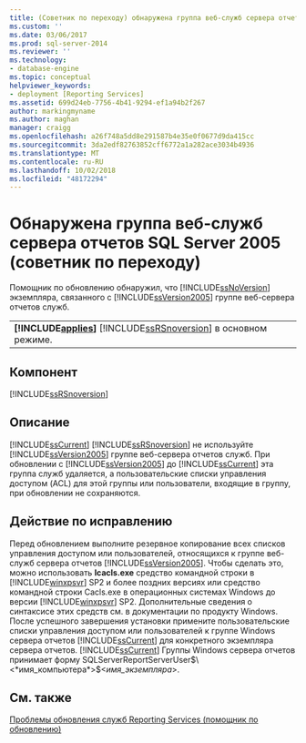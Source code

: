 ```yaml
---
title: (Советник по переходу) обнаружена группа веб-служб сервера отчетов SQL Server 2005 | Документация Майкрософт
ms.custom: ''
ms.date: 03/06/2017
ms.prod: sql-server-2014
ms.reviewer: ''
ms.technology:
- database-engine
ms.topic: conceptual
helpviewer_keywords:
- deployment [Reporting Services]
ms.assetid: 699d24eb-7756-4b41-9294-ef1a94b2f267
author: markingmyname
ms.author: maghan
manager: craigg
ms.openlocfilehash: a26f748a5dd8e291587b4e35e0f0677d9da415cc
ms.sourcegitcommit: 3da2edf82763852cff6772a1a282ace3034b4936
ms.translationtype: MT
ms.contentlocale: ru-RU
ms.lasthandoff: 10/02/2018
ms.locfileid: "48172294"
---
```

# <a name="sql-server-2005-report-server-web-service-group-detected-upgrade-advisor"></a>Обнаружена группа веб-служб сервера отчетов SQL Server 2005 (советник по переходу)
  Помощник по обновлению обнаружил, что [!INCLUDE[ssNoVersion](../../includes/ssnoversion-md.md)] экземпляра, связанного с [!INCLUDE[ssVersion2005](../../includes/ssversion2005-md.md)] группе веб-сервера отчетов служб.  
  
||  
|-|  
|**[!INCLUDE[applies](../../includes/applies-md.md)]**  [!INCLUDE[ssRSnoversion](../../includes/ssrsnoversion-md.md)] в основном режиме.|  
  
## <a name="component"></a>Компонент  
 [!INCLUDE[ssRSnoversion](../../includes/ssrsnoversion-md.md)]  
  
## <a name="description"></a>Описание  
 [!INCLUDE[ssCurrent](../../includes/sscurrent-md.md)] [!INCLUDE[ssRSnoversion](../../includes/ssrsnoversion-md.md)] не используйте [!INCLUDE[ssVersion2005](../../includes/ssversion2005-md.md)] группе веб-сервера отчетов служб. При обновлении с [!INCLUDE[ssVersion2005](../../includes/ssversion2005-md.md)] до [!INCLUDE[ssCurrent](../../includes/sscurrent-md.md)] эта группа служб удаляется, а пользовательские списки управления доступом (ACL) для этой группы или пользователи, входящие в группу, при обновлении не сохраняются.  
  
## <a name="corrective-action"></a>Действие по исправлению  
 Перед обновлением выполните резервное копирование всех списков управления доступом или пользователей, относящихся к группе веб-служб сервера отчетов [!INCLUDE[ssVersion2005](../../includes/ssversion2005-md.md)]. Чтобы сделать это, можно использовать **Icacls.exe** средство командной строки в [!INCLUDE[winxpsvr](../../includes/winxpsvr-md.md)] SP2 и более поздних версиях или средство командной строки Cacls.exe в операционных системах Windows до версии [!INCLUDE[winxpsvr](../../includes/winxpsvr-md.md)] SP2. Дополнительные сведения о синтаксисе этих средств см. в документации по продукту Windows. После успешного завершения установки примените пользовательские списки управления доступом или пользователей к группе Windows сервера отчетов [!INCLUDE[ssCurrent](../../includes/sscurrent-md.md)] для конкретного экземпляра сервера отчетов. [!INCLUDE[ssCurrent](../../includes/sscurrent-md.md)] Группы Windows сервера отчетов принимает форму SQLServerReportServerUser$\<*имя_компьютера*>$\<*имя_экземпляра*>.  
  
## <a name="see-also"></a>См. также  
 [Проблемы обновления служб Reporting Services &#40;помощник по обновлению&#41;](../../../2014/sql-server/install/reporting-services-upgrade-issues-upgrade-advisor.md)  
  
  
